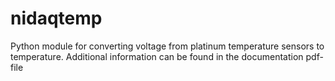 # nidaqtemp
Python module for converting voltage from platinum temperature sensors to temperature.
Additional information can be found in the documentation pdf-file
